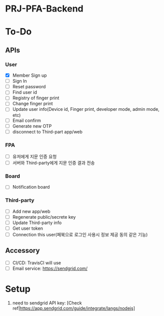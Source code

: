 # PRJ-PFA-Backend

# To-Do

## APIs

### User

- [x] Member Sign up
- [ ] Sign In
- [ ] Reset password
- [ ] Find user id
- [ ] Registry of finger print
- [ ] Change finger print
- [ ] Update user info(Device id, Finger print, developer mode, admin mode, etc)
- [ ] Email confirm
- [ ] Generate new OTP
- [ ] disconnect to Third-part app/web

### FPA

- [ ] 유저에게 지문 인증 요청
- [ ] 서버와 Third-party에게 지문 인증 결과 전송

### Board

- [ ] Notification board

### Third-party

- [ ] Add new app/web
- [ ] Regenerate public/secrete key
- [ ] Update Third-party info
- [ ] Get user token
- [ ] Connection this user(페북으로 로그인 사용시 정보 제공 동의 같은 기능)

## Accessory

- [ ] CI/CD: TravisCI will use
- [ ] Email service: https://sendgrid.com/

# Setup

1. need to sendgrid API key: [Check ref|https://app.sendgrid.com/guide/integrate/langs/nodejs]
